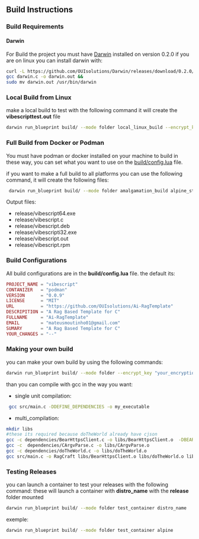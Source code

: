 ## Build Instructions

### Build Requirements 
#### Darwin 
For Build the project you must have [Darwin](https://github.com/OUIsolutions/Darwin) installed on version 0.2.0
if you are on linux you can install darwin with:

```bash
curl -L https://github.com/OUIsolutions/Darwin/releases/download/0.2.0/darwin.c -o darwin.c &&
gcc darwin.c -o darwin.out &&
sudo mv darwin.out /usr/bin/darwin
```

### Local Build from Linux
make a local build to test with the following command it will create the **vibescripttest.out** file
```bash
darwin run_blueprint build/ --mode folder local_linux_build --encrypt_key "your_encryption_key"
```

### Full Build from Docker or Podman
You must have podman or docker installed on your machine to build in these way, you can set what you want to use on the [build/config.lua](/build/config.lua) file.

if you want to make a full build to all platforms you can use the following command, it will create the following files:
```bash
 darwin run_blueprint build/ --mode folder amalgamation_build alpine_static_build windowsi32_build windows64_build rpm_static_build debian_static_build -encrypt_key "your_encryption_key"
```

Output files:
- release/vibescript64.exe
- release/vibescript.c
- release/vibescript.deb
- release/vibescripti32.exe
- release/vibescript.out
- release/vibescript.rpm

### Build Configurations
All build configurations are in the **build/config.lua** file.
the default its: 
```lua
PROJECT_NAME = "vibescript"
CONTANIZER   = "podman"
VERSION      = "0.0.9"
LICENSE      = "MIT"
URL          = "https://github.com/OUIsolutions/Ai-RagTemplate"
DESCRIPITION = "A Rag Based Template for C"
FULLNAME     = "Ai-RagTemplate"
EMAIL        = "mateusmoutinho01@gmail.com"
SUMARY       = "A Rag Based Template for C"
YOUR_CHANGES = "--"
```


### Making your own build
you can make your own build by using the following commands:
```bash
darwin run_blueprint build/ --mode folder --encrypt_key "your_encryption_key" 
```

than you can compile with gcc in the way you want:
- single unit compilation:
```bash
 gcc src/main.c -DDEFINE_DEPENDENCIES -o my_executable
```
- multi_compilation:
```bash
mkdir libs
#these its required because doTheWorld already have cjson
gcc -c dependencies/BearHttpsClient.c -o libs/BearHttpsClient.o  -DBEARSSL_HTTPS_MOCK_CJSON_DEFINE
gcc -c  dependencies/CArgvParse.c -o libs/CArgvParse.o
gcc -c dependencies/doTheWorld.c -o libs/doTheWorld.o
gcc src/main.c -o RagCraft libs/BearHttpsClient.o libs/doTheWorld.o libs/CArgvParse.o
```


### Testing Releases
you can launch a container to test your releases with the following command:
these will launch a container with **distro_name** with the **release** folder mounted
```bash
darwin run_blueprint build/ --mode folder test_container distro_name
```
exemple:
```bash
darwin run_blueprint build/ --mode folder test_container alpine
```
